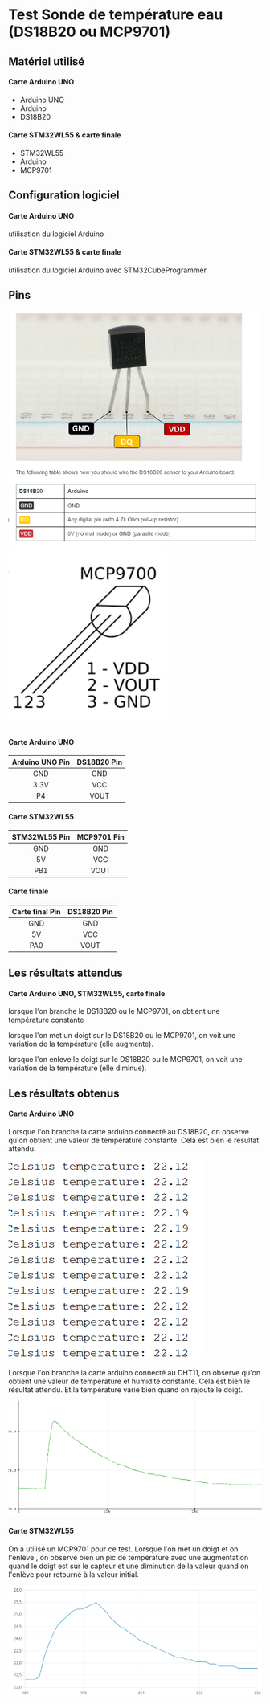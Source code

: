 # Test Sonde de température eau (DS18B20 ou MCP9701)

## Matériel utilisé

#### Carte Arduino UNO

- Arduino UNO
- Arduino
- DS18B20

#### Carte STM32WL55 & carte finale

- STM32WL55
- Arduino
- MCP9701

## Configuration logiciel

#### Carte Arduino UNO

utilisation du logiciel Arduino

#### Carte STM32WL55 & carte finale

utilisation du logiciel Arduino avec STM32CubeProgrammer

## Pins

![Screenshot pinout](/Tests/Sonde_temp_eau/image_pinout_DS18B20.png)
![Screenshot pinout](/Tests/Sonde_temp_eau/image_pinout_MCP9701.png)

#### Carte Arduino UNO

| Arduino UNO Pin | DS18B20 Pin |
| :-------------: | :---------: |
|       GND       |     GND     |
|      3.3V       |     VCC     |
|       P4        |    VOUT     |

#### Carte STM32WL55

| STM32WL55 Pin | MCP9701 Pin |
| :-----------: | :---------: |
|      GND      |     GND     |
|      5V       |     VCC     |
|      PB1      |    VOUT     |

#### Carte finale

| Carte final Pin | DS18B20 Pin |
| :-------------: | :---------: |
|       GND       |     GND     |
|       5V        |     VCC     |
|       PA0       |    VOUT     |

## Les résultats attendus

#### Carte Arduino UNO, STM32WL55, carte finale

lorsque l'on branche le DS18B20 ou le MCP9701, on obtient une température constante

lorsque l'on met un doigt sur le DS18B20 ou le MCP9701, on voit une variation de la température (elle augmente).

lorsque l'on enleve le doigt sur le DS18B20 ou le MCP9701, on voit une variation de la température (elle diminue).

## Les résultats obtenus

#### Carte Arduino UNO

Lorsque l'on branche la carte arduino connecté au DS18B20, on observe qu'on obtient une valeur de température constante. Cela est bien le résultat attendu.

![Screenshot initial](/Tests/Sonde_temp_eau/image_mesure_initial.png)

Lorsque l'on branche la carte arduino connecté au DHT11, on observe qu'on obtient une valeur de température et humidité constante. Cela est bien le résultat attendu. Et la température varie bien quand on rajoute le doigt.

![Screenshot doigt](/Tests/Sonde_temp_eau/image_mesure_doigt.png)

#### Carte STM32WL55

On a utilisé un MCP9701 pour ce test.
Lorsque l'on met un doigt et on l'enlève , on observe bien un pic de température avec une augmentation quand le doigt est sur le capteur et une diminution de la valeur quand on l'enlève pour retourné à la valeur initial.

![Screenshot doigt](/Tests/Sonde_temp_eau/image_mesure_stm32.png)
